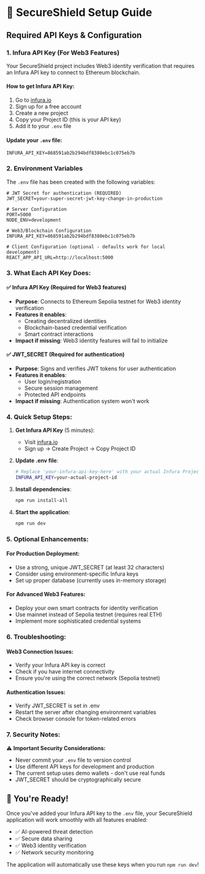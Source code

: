 # 🔧 SecureShield Setup Guide

## Required API Keys & Configuration

### 1. **Infura API Key (For Web3 Features)**

Your SecureShield project includes Web3 identity verification that requires an Infura API key to connect to Ethereum blockchain.

#### How to get Infura API Key:
1. Go to [infura.io](https://infura.io)
2. Sign up for a free account
3. Create a new project
4. Copy your Project ID (this is your API key)
5. Add it to your `.env` file

#### Update your `.env` file:
```env
INFURA_API_KEY=868591ab2b294bdf8380ebc1c075eb7b
```

### 2. **Environment Variables**

The `.env` file has been created with the following variables:

```env
# JWT Secret for authentication (REQUIRED)
JWT_SECRET=your-super-secret-jwt-key-change-in-production

# Server Configuration
PORT=5000
NODE_ENV=development

# Web3/Blockchain Configuration
INFURA_API_KEY=868591ab2b294bdf8380ebc1c075eb7b

# Client Configuration (optional - defaults work for local development)
REACT_APP_API_URL=http://localhost:5000
```

### 3. **What Each API Key Does:**

#### ✅ **Infura API Key** (Required for Web3 features)
- **Purpose**: Connects to Ethereum Sepolia testnet for Web3 identity verification
- **Features it enables**: 
  - Creating decentralized identities
  - Blockchain-based credential verification
  - Smart contract interactions
- **Impact if missing**: Web3 identity features will fail to initialize

#### ✅ **JWT_SECRET** (Required for authentication)
- **Purpose**: Signs and verifies JWT tokens for user authentication
- **Features it enables**:
  - User login/registration
  - Secure session management
  - Protected API endpoints
- **Impact if missing**: Authentication system won't work

### 4. **Quick Setup Steps:**

1. **Get Infura API Key** (5 minutes):
   - Visit [infura.io](https://infura.io)
   - Sign up → Create Project → Copy Project ID

2. **Update .env file**:
   ```bash
   # Replace 'your-infura-api-key-here' with your actual Infura Project ID
   INFURA_API_KEY=your-actual-project-id
   ```

3. **Install dependencies**:
   ```bash
   npm run install-all
   ```

4. **Start the application**:
   ```bash
   npm run dev
   ```

### 5. **Optional Enhancements:**

#### For Production Deployment:
- Use a strong, unique JWT_SECRET (at least 32 characters)
- Consider using environment-specific Infura keys
- Set up proper database (currently uses in-memory storage)

#### For Advanced Web3 Features:
- Deploy your own smart contracts for identity verification
- Use mainnet instead of Sepolia testnet (requires real ETH)
- Implement more sophisticated credential systems

### 6. **Troubleshooting:**

#### Web3 Connection Issues:
- Verify your Infura API key is correct
- Check if you have internet connectivity
- Ensure you're using the correct network (Sepolia testnet)

#### Authentication Issues:
- Verify JWT_SECRET is set in .env
- Restart the server after changing environment variables
- Check browser console for token-related errors

### 7. **Security Notes:**

⚠️ **Important Security Considerations:**
- Never commit your `.env` file to version control
- Use different API keys for development and production
- The current setup uses demo wallets - don't use real funds
- JWT_SECRET should be cryptographically secure

## 🚀 You're Ready!

Once you've added your Infura API key to the `.env` file, your SecureShield application will work smoothly with all features enabled:

- ✅ AI-powered threat detection
- ✅ Secure data sharing
- ✅ Web3 identity verification  
- ✅ Network security monitoring

The application will automatically use these keys when you run `npm run dev`!
